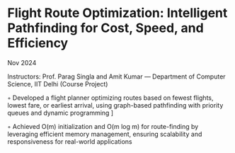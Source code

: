 # Flight Route Optimization: Intelligent Pathfinding for Cost, Speed, and Efficiency

Nov 2024

Instructors: Prof. Parag Singla and Amit Kumar — Department of Computer Science, IIT Delhi (Course Project)

◦ Developed a flight planner optimizing routes based on fewest flights, lowest fare, or earliest arrival, using
 graph-based pathfinding with priority queues and dynamic programming
 ]
 
 ◦ Achieved O(m) initialization and O(m log m) for route-finding by leveraging efficient memory management,
 ensuring scalability and responsiveness for real-world applications
